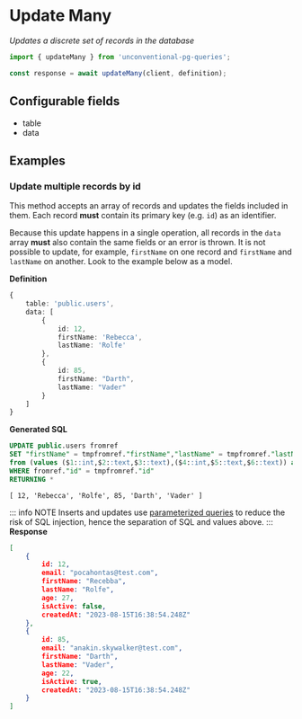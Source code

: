 # Update Many

_Updates a discrete set of records in the database_

```ts
import { updateMany } from 'unconventional-pg-queries';

const response = await updateMany(client, definition);
```

## Configurable fields
- table
- data

## Examples

### Update multiple records by id

This method accepts an array of records and updates the fields included in them. Each record **must** contain its primary key (e.g. `id`) as an identifier. 

Because this update happens in a single operation, all records in the `data` array **must** also contain the same fields or an error is thrown. It is not possible to update, for example, `firstName` on one record and `firstName` and `lastName` on another. Look to the example below as a model.

**Definition**
```ts
{
    table: 'public.users',
    data: [
        {
            id: 12,
            firstName: 'Rebecca',
            lastName: 'Rolfe'
        },
        {
            id: 85,
            firstName: "Darth",
            lastName: "Vader"
        }
    ]
}
```
**Generated SQL**
```sql
UPDATE public.users fromref 
SET "firstName" = tmpfromref."firstName","lastName" = tmpfromref."lastName" 
from (values ($1::int,$2::text,$3::text),($4::int,$5::text,$6::text)) as tmpfromref("id","firstName","lastName") 
WHERE fromref."id" = tmpfromref."id"
RETURNING *

```
```values
[ 12, 'Rebecca', 'Rolfe', 85, 'Darth', 'Vader' ]
```
::: info NOTE
Inserts and updates use [parameterized queries](https://node-postgres.com/features/queries#parameterized-query) to reduce the risk of SQL injection, hence the separation of SQL and values above.
:::
**Response**
```json
[
    {
        id: 12,
        email: "pocahontas@test.com",
        firstName: "Recebba",
        lastName: "Rolfe",
        age: 27,
        isActive: false,
        createdAt: "2023-08-15T16:38:54.248Z"
    },
    {
        id: 85,
        email: "anakin.skywalker@test.com",
        firstName: "Darth",
        lastName: "Vader",
        age: 22,
        isActive: true,
        createdAt: "2023-08-15T16:38:54.248Z"
    }
]
```